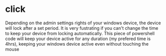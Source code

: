 # click
Depending on the admin settings rights of your windows device, the device will lock after a set period. 
It is very fustrating if you can't change the time to keep your device from locking automatically. 
This piece of powershell code will keep your device active for any duration (my prefered time is 4hrs),
keeping your windows device active even without touching the mouse 
